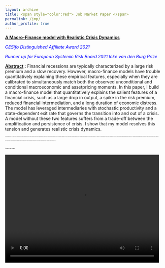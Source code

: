 ```yaml
---
layout: archive
title: <span style="color:red"> Job Market Paper </span>
permalink: /jmp/
author_profile: true
---
```

[**A Macro-Finance model with Realistic Crisis Dynamics**](https://goutham-epfl.github.io/website/files/jmp.pdf)

<span style="color:blue"> *CESifo Distinguished Affiliate Award 2021* </span>

<span style="color:blue"> *Runner up for European Systemic Risk Board 2021 Ieke van den Burg Prize* </span>

<ins>__Abstract__</ins> : Financial recessions are typically characterized by a large risk premium and a slow recovery. However, macro-finance models have trouble quantitatively explaining these empirical features, especially when they are calibrated to simultaneously match both the observed unconditional and conditional macroeconomic and assetpricing moments. In this paper, I build a macro-finance model that quantitatively explains the salient features of a financial crisis, such as a large drop in output, a spike in the risk premium, reduced financial intermediation, and a long duration of economic distress. The model has leveraged intermediaries with stochastic productivity and a state-dependent exit rate that governs the transition into and out of a crisis. A model without these two features suffers from a trade-off between the amplification and persistence of crisis. I show that my model resolves this tension and generates realistic crisis dynamics.

_<font size=2> <span style="font-family:cardinals; font-size:2;"> Presentations(*in-person): AFA poster (2022), Princeton University Finance seminar series* (2022), CESifo conference on Macro, Money, and International Finance (2021), RiskLab/BoF/ESRB Conference (2021), Paris December Meetings (2021), DGF German Finance Association Innsbruck* (2021), Econometric Society Meetings (2021; North America, Europe, Asia, Australia), AFFI PhD session (2021), AEFIN Ph.D. Mentoring Day (2021), Day-Ahead Workshop on Financial Regulation poster Zurich* (2021), Workshop on Macroeconomic Research Carcow (2021), Money Macro and Finance Society Conference (2021), Miami Winter Research Conference on Machine Learning and Business (2021), New Zeland Finance Conference (2021), SFI Gerzensee Research Days (2021), UNIL/EPFL Brown Bag (2020) </span> .</font>_


####  <span style="font-family:papyrus; font-size:4;"> Crisis in six scenes </span> 


<video width="500" height="350" controls="controls">
  <source src="https://goutham-epfl.github.io/website/images/images.mp4" type="video/mp4">
</video>
